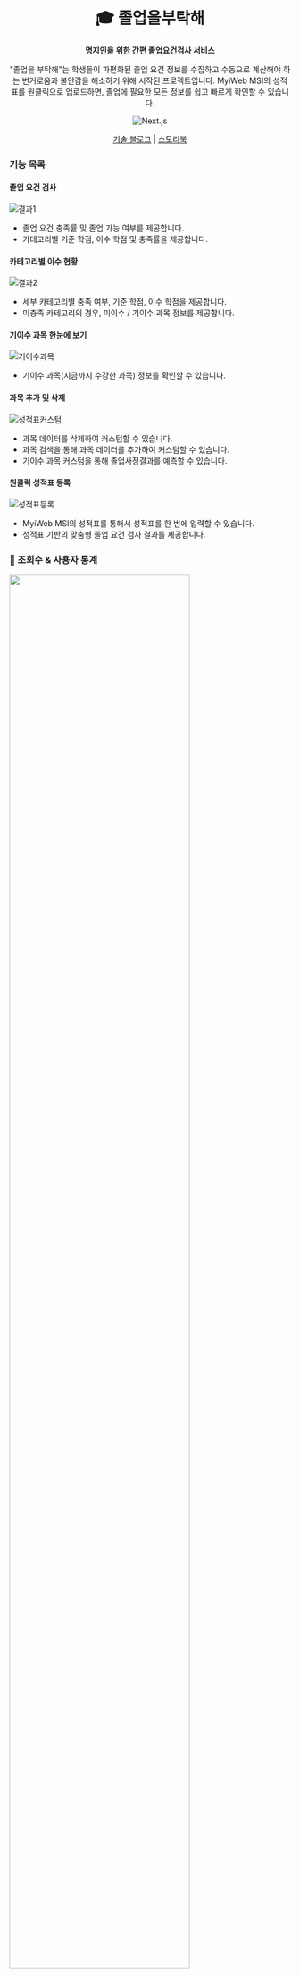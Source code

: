 <div align="center" >

# 🎓 졸업을부탁해

**명지인을 위한 간편 졸업요건검사 서비스**

"졸업을 부탁해"는 학생들이 파편화된 졸업 요건 정보를 수집하고 수동으로 계산해야 하는 번거로움과 불안감을 해소하기 위해 시작된 프로젝트입니다. MyiWeb MSI의 성적표를 원클릭으로 업로드하면, 졸업에 필요한 모든 정보를 쉽고 빠르게 확인할 수 있습니다.

![Next.js](https://img.shields.io/badge/Next.js-v14-000000?style=flat-square&logo=Next.js&logoColor=white)

[기술 블로그](https://soft-anorak-0ca.notion.site/c2a0eca0f26547f99bb033f4d741754b?pvs=4) | [스토리북](https://65ccb85d5afe55a024495bc0-zwdkrllhrv.chromatic.com/?path=/docs/ui-view-atom-button--docs)

</div>

### 기능 목록

#### 졸업 요건 검사

![결과1](https://github.com/user-attachments/assets/474cdcd8-9d52-49ea-8476-41411884f697)

- 졸업 요건 충족률 및 졸업 가능 여부를 제공합니다.
- 카테고리별 기준 학점, 이수 학점 및 충족률을 제공합니다.

#### 카테고리별 이수 현황

![결과2](https://github.com/user-attachments/assets/f85d123a-2d90-45e3-b97e-92d5a5324c25)

- 세부 카테고리별 충족 여부, 기준 학점, 이수 학점을 제공합니다.
- 미충족 카테고리의 경우, 미이수 / 기이수 과목 정보를 제공합니다.

#### 기이수 과목 한눈에 보기

![기이수과목](https://github.com/user-attachments/assets/53468cdf-1dac-49fa-905b-f4a8495dc76c)

- 기이수 과목(지금까지 수강한 과목) 정보를 확인할 수 있습니다.

#### 과목 추가 및 삭제

![성적표커스텀](https://github.com/user-attachments/assets/25d226ca-5ef6-4e83-83c4-2b494d0ff6ef)

- 과목 데이터를 삭제하여 커스텀할 수 있습니다.
- 과목 검색을 통해 과목 데이터를 추가하여 커스텀할 수 있습니다.
- 기이수 과목 커스텀을 통해 졸업사정결과를 예측할 수 있습니다.

#### 원클릭 성적표 등록

![성적표등록](https://github.com/user-attachments/assets/c698b159-318b-4a1a-957b-9c0d5a29dda8)

- MyiWeb MSI의 성적표를 통해서 성적표를 한 번에 입력할 수 있습니다.
- 성적표 기반의 맞춤형 졸업 요건 검사 결과를 제공합니다.


### 🎃 조회수 & 사용자 통계

<img width="80%" height="80%" src="https://github.com/Myongji-Graduate/MyongjiGraduate-BE/assets/64758861/86857528-df46-4055-b7f8-bf5cdf0865a4">

### 🎃 사용자 후기

<img width="30%" height="30%" src="https://github.com/user-attachments/assets/1eeff796-8923-4509-80c3-364ee1c9c4e5">

### 🥇 교내 SW 경진대회 대상

[명지투데이 - '제1회 ICT융합대학 SW프로그램 개발 경진대회 시상식' 열려](https://www.mju.ac.kr/mjukr/302/subview.do?enc=Zm5jdDF8QEB8JTJGYmJzJTJGbWp1a3IlMkYxNjYlMkYxOTQzMDclMkZhcnRjbFZpZXcuZG8lM0Y%3D)

## 🤟 졸부팀 소개

### Front-End

<table>
<tr>
<td>
<a href="https://github.com/seonghunYang">
<img src="https://avatars.githubusercontent.com/u/52571252?v=4" width="100px" />
</a>
</td>
<td>
<a href="https://github.com/yougyung">
<img src="https://avatars.githubusercontent.com/u/75975946?v=4" width="100px" />
</a>
</td>
<td>
<a href="https://github.com/gahyuun">
<img src="https://avatars.githubusercontent.com/u/81469686?v=4" width="100px" />
</a>
</td>
</tr>
<tr>
<td><b>양성훈</b></td>
<td><b>모유경</b></td>
<td><b>박가현</b></td>
</tr>
<tr>
<td><b>FE Developer</b></td>
<td><b>FE Developer</b></td>
<td><b>FE Developer</b></td>
</tr>
</table>

### Back-End

<table>
<tr>
<td>
<a href="https://github.com/dojinyou">
<img src="https://avatars.githubusercontent.com/u/61923768?v=4" width="100px" />
</a>
</td>
<td>
<a href="https://github.com/stophwan">
<img src="https://avatars.githubusercontent.com/u/64758861?v=4" width="100px" />
</a>
</td>
<td>
<a href="https://github.com/5uhwann">
<img src="https://avatars.githubusercontent.com/u/106325839?v=4" width="100px" />
</a>
</td>
<td>
<a href="https://github.com/5uhwann">
<img src="https://avatars.githubusercontent.com/u/96857599?v=4" width="100px" />
</a>
</td>
</tr>
<tr>
<td><b>유도진</b></td>
<td><b>정지환</b></td>
<td><b>박수환</b></td>
<td><b>나경호</b></td>
</tr>
<tr>
<td><b>BE Developer</b></td>
